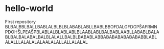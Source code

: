 # hello-world
First repository
 BLBALBBLBALLBABLALBLBLBLABABLABLLBABLBBOFDALGFDGPŠAFRMNPDOHŠLPEAŠPBLABLALBLABLABLBLAABLABLBALBABLAABLLABABLBALABLBALBALABALBALBLALALLBALBLBABABLABBABABABABABABABBLABLALALLLALALALALAALALALLALLALALAL
